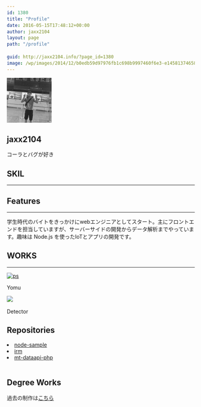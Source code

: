 ```yaml
---
id: 1380
title: "Profile"
date: 2016-05-15T17:48:12+00:00
author: jaxx2104
layout: page
path: "/profile"

guid: http://jaxx2104.info/?page_id=1380
image: /wp/images/2014/12/b0edb59d97976fb1c698b9997460f6e3-e1458137465824.jpg
---
```



<section class="text-xs-center">
  <div class="container">
    <img src="iwa.jpg" alt="jaxx2104" class="rounded-circle mx-auto d-block" width="120px">
    <h1>jaxx2104</h1>
    <p class="lead text-muted">コーラとバグが好き</p>
    <div class="service-box">
        <a href="https://github.com/jaxx2104"><i class="fa fa-github wow bounceIn" data-wow-duration="2.0s"></i></a>
        <a href="https://twitter.com/jaxx2104"><i class="fa fa fa-twitter wow bounceIn" data-wow-duration="2.0s"></i></a>
        <a href="https://www.facebook.com/futoshi.iwashita"><i class="fa fa fa-facebook wow bounceIn" data-wow-duration="2.0s"></i></a>
        <a href="http://jaxx2104.tumblr.com/"><i class="fa fa fa-tumblr wow bounceIn" data-wow-duration="2.0s"></i></a>
    </div>
  </div>
</section>

<section id="features" class="bg-danger text-xs-center">
  <div class="container">
    <div class="row">
      <div class="col-lg-12 ">
        <h2 class="section-heading">SKIL </h2>
        <hr class="primary" />
      </div>
    </div>
  </div>
  <div class="container">
    <div class="row">
      <div class="col-lg-3 col-xs-6">
        <div class="service-box" data-toggle="tooltip" data-placement="top" title="HTML">
          <i class="fa-4x devicons devicons-html5 wow bounceIn" data-wow-duration="2.0s"></i>
        </div>
      </div>
      <div class="col-lg-3 col-xs-6">
        <div class="service-box" data-toggle="tooltip" data-placement="top" title="JavaScript">
          <i class="fa-4x devicons devicons-javascript_badge wow bounceIn" data-wow-duration="2.0s"></i>
        </div>
      </div>
      <div class="col-lg-3 col-xs-6">
        <div class="service-box" data-toggle="tooltip" data-placement="top" title="Node.js">
          <i class="fa-4x devicons devicons-nodejs wow bounceIn" data-wow-duration="2.0s"></i>
        </div>
      </div>
      <div class="col-lg-3 col-xs-6">
        <div class="service-box" data-toggle="tooltip" data-placement="top" title="Gulp">
          <i class="fa-4x devicons devicons-gulp wow bounceIn" data-wow-duration="2.0s"></i>
        </div>
      </div>
    </div>
    <div class="row">
      <div class="col-lg-3 col-xs-6 ">
        <div class="service-box" data-toggle="tooltip" data-placement="top" title="PHP">
          <i class="fa-4x devicons devicons-php wow bounceIn" data-wow-duration="2.0s"></i>
        </div>
      </div>
      <div class="col-lg-3 col-xs-6 ">
        <div class="service-box" data-toggle="tooltip" data-placement="top" title="Perl">
          <i class="fa-4x devicons devicons-perl wow bounceIn" data-wow-duration="2.0s"></i>
        </div>
      </div>
      <div class="col-lg-3 col-xs-6 ">
        <div class="service-box" data-toggle="tooltip" data-placement="top" title="Swift">
          <i class="fa-4x devicons devicons-swift wow bounceIn" data-wow-duration="2.0s"></i>
        </div>
      </div>
      <div class="col-lg-3 col-xs-6 ">
        <div class="service-box" data-toggle="tooltip" data-placement="top" title="Titanium">
          <i class="fa-4x devicons devicons-appcelerator wow bounceIn" data-wow-duration="2.0s"></i>
        </div>
      </div>
    </div>
  </div>
</section>

<section id="features" class="text-xs-center">
  <div class="container">
    <div class="row">
      <div class="col-lg-12">
        <h2 class="section-heading">Features </h2>
        <hr class="primary" />
      </div>
    </div>
  </div>
  <div class="container">
    <div class="service-box">
    <p>学生時代のバイトをきっかけにwebエンジニアとしてスタート。主にフロントエンドを担当していますが、サーバーサイドの開発からデータ解析までやっています。趣味は Node.js を使ったIoTとアプリの開発です。</p>
    </div>
  </div>
</section>

<section class="bg-danger text-xs-center" id="concept">
  <div class="container">
    <div class="row">
      <div class="col-lg-12">
        <h2 class="section-heading">WORKS </h2>
        <hr class="light" />
      </div>
    </div>
  </div>
  <div class="container">
    <div class="row">
      <div class="col-md-6 wow slideInLeft" data-wow-duration="1.0s">
        <a href="/yomu/">
          <img src="/images/2016/03/ps-1-600x600.png" alt="ps" class="img-rounded img-responsive aligncenter size-medium wp-image-1260" srcset="/images/2016/03/ps-1-150x150.png 150w, /images/2016/03/ps-1-600x600.png 600w, /images/2016/03/ps-1-768x768.png 768w, /images/2016/03/ps-1-800x800.png 800w, /images/2016/03/ps-1.png 1000w" sizes="(max-width: 600px) 100vw, 600px" />
        </a>
        <p>Yomu</p>
      </div>
      <div class="col-md-6 wow slideInRight" data-wow-duration="1.0s">
        <a href="/detector/">
          <img src="/images/2016/03/ps1-600x600.png" class="img-rounded img-responsive aligncenter size-medium wp-image-1261" />
        </a>
        <p>Detector</p>
      </div>
    </div>
  </div>
</section>

<section id="repos" class="bg-danger">
  <div class="container">
    <div class="row">
        <div class="col-md-6 ">
            <h2 class="section-heading">Repositories</h2>
        </div>
        <div class="col-md-6 text-xs-left">
            <li><a href="https://github.com/jaxx2104/node-sample">node-sample</a></li>
            <li><a href="https://github.com/jaxx2104/irm">irm</a></li>
            <li><a href="https://github.com/jaxx2104/mt-dataapi-php">mt-dataapi-php</a></li>
        </div>
    </div>
  </div>
</section>

<section id="features">
  <div class="container">
    <div class="row">
      <div class="col-md-6 ">
        <img src="http://jaxx2104.info/portfolio/thumb/vor3.png" class="img-rounded img-responsive aligncenter" title="" alt="" />
      </div>
      <div class="col-md-6">
        <h2 class="section-heading">Degree Works</h2>
        <p>過去の制作は<a href="/portfolio/">こちら</a></p>
      </div>
    </div>
  </div>
</section>
